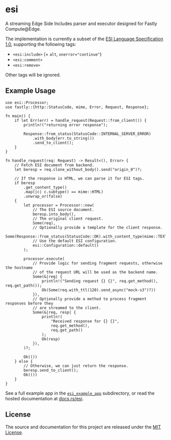 # esi

A streaming Edge Side Includes parser and executor designed for Fastly Compute@Edge.

The implementation is currently a subset of the [ESI Language Specification 1.0](https://www.w3.org/TR/esi-lang/), supporting the following tags:

- `<esi:include>` (+ `alt`, `onerror="continue"`)
- `<esi:comment>`
- `<esi:remove>`

Other tags will be ignored.

## Example Usage

```rust,no_run
use esi::Processor;
use fastly::{http::StatusCode, mime, Error, Request, Response};

fn main() {
    if let Err(err) = handle_request(Request::from_client()) {
        println!("returning error response");

        Response::from_status(StatusCode::INTERNAL_SERVER_ERROR)
            .with_body(err.to_string())
            .send_to_client();
    }
}

fn handle_request(req: Request) -> Result<(), Error> {
    // Fetch ESI document from backend.
    let beresp = req.clone_without_body().send("origin_0")?;

    // If the response is HTML, we can parse it for ESI tags.
    if beresp
        .get_content_type()
        .map(|c| c.subtype() == mime::HTML)
        .unwrap_or(false)
    {
        let processor = Processor::new(
            // The ESI source document.
            beresp.into_body(),
            // The original client request.
            Some(req),
            // Optionally provide a template for the client response.
            Some(Response::from_status(StatusCode::OK).with_content_type(mime::TEXT_HTML)),
            // Use the default ESI configuration.
            esi::Configuration::default()
        );

        processor.execute(
            // Provide logic for sending fragment requests, otherwise the hostname
            // of the request URL will be used as the backend name.
            Some(&|req| {
                println!("Sending request {} {}", req.get_method(), req.get_path());
                Ok(Some(req.with_ttl(120).send_async("mock-s3")?))
            }),
            // Optionally provide a method to process fragment responses before they
            // are streamed to the client.
            Some(&|req, resp| {
                println!(
                    "Received response for {} {}",
                    req.get_method(),
                    req.get_path()
                );
                Ok(resp)
            }),
        )?;

        Ok(())
    } else {
        // Otherwise, we can just return the response.
        beresp.send_to_client();
        Ok(())
    }
}
```

See a full example app in the [`esi_example_app`](./esi_example_app/src/main.rs) subdirectory, or read the hosted documentation at [docs.rs/esi](https://docs.rs/esi).

## License

The source and documentation for this project are released under the [MIT License](LICENSE).
